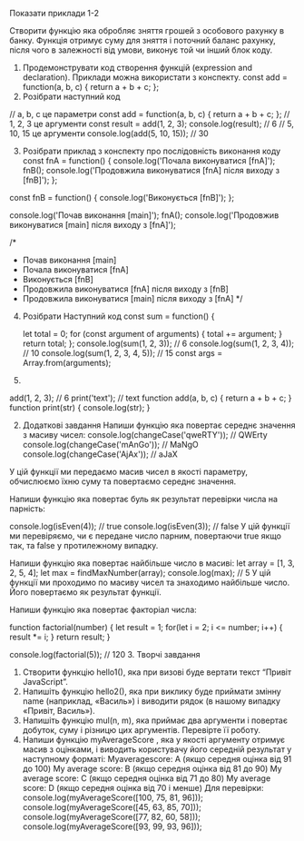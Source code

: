Показати приклади 1-2

Створити функцію яка обробляє зняття грошей з особового рахунку в банку. Функція отримує суму для зняття і поточний баланс рахунку, після чого в залежності від умови, виконує той чи інший блок коду.


1. Продемонструвати код створення функцій (expression and declaration). Приклади можна використати з конспекту.
const add = function(a, b, c) {
    return a + b + c;
  };
2. Розібрати наступний код 

// a, b, c це параметри
const add = function(a, b, c) {
    return a + b + c;
  }; 
  // 1, 2, 3 це аргументи
  const result = add(1, 2, 3);
  console.log(result); // 6
   // 5, 10, 15 це аргументи
  console.log(add(5, 10, 15)); // 30

3. Розібрати приклад з конспекту про послідовність виконання коду
const fnA = function() {
    console.log('Почала виконуватися [fnA]');
    fnB();
    console.log('Продовжила виконуватися [fnA] після виходу з [fnB]');
  };
 
  const fnB = function() {
    console.log('Виконується [fnB]');
  };
 
  console.log('Почав виконання [main]');
  fnA();
  console.log('Продовжив виконуватися [main] після виходу з [fnA]');
 
  /*
   * Почав виконання [main]
   * Почала виконуватися [fnA]
   * Виконується [fnB]
   * Продовжила виконуватися [fnA] після виходу з [fnB]
   * Продовжила виконуватися [main] після виходу з [fnA]
   */
4. Розібрати Наступний код 
 const sum = function() {



    let total = 0; 
    for (const argument of arguments) {
      total += argument;
    } 
    return total;
  }; 
  console.log(sum(1, 2, 3)); //  6
  console.log(sum(1, 2, 3, 4)); //  10
  console.log(sum(1, 2, 3, 4, 5)); //  15
const args = Array.from(arguments);
5. 
add(1, 2, 3); // 6
print('text'); // text
function add(a, b, c) {
  return a + b + c;
}
function print(str) {
  console.log(str);
}

2. Додаткові завдання
Напиши функцію яка повертає середнє значення з масиву чисел:
console.log(changeCase('qweRTY')); // QWErty
console.log(changeCase('mAnGo')); // MaNgO
console.log(changeCase('AjAx')); // aJaX

 У цій функції ми передаємо масив чисел в якості параметру, обчислюємо їхню суму та повертаємо середнє значення.

Напиши функцію яка повертає буль як результат перевірки числа на парність:

console.log(isEven(4)); // true
console.log(isEven(3)); // false
 У цій функції ми перевіряємо, чи є передане число парним, повертаючи true якщо так, та false у протилежному випадку.

Напиши функцію яка повертає найбільше число в масиві:
let array = [1, 3, 2, 5, 4];
let max = findMaxNumber(array);
console.log(max); // 5
 У цій функції ми проходимо по масиву чисел та знаходимо найбільше число. Його повертаємо як результат функції.

Напиши функцію яка повертає факторіал числа:

function factorial(number) {
    let result = 1;
    for(let i = 2; i <= number; i++) {
      result *= i;
    }
    return result;
  }
 
  console.log(factorial(5)); // 120
3. Творчі завдання
1. Створити функцію hello1(), яка при визові буде вертати текст “Привіт JavaScript”. 
2. Напишіть функцію hello2(), яка при виклику буде приймати змінну name (наприклад, «Василь») і виводити рядок (в нашому випадку «Привіт, Василь»). 
3. Напишіть функцію mul(n, m), яка приймає два аргументи і повертає добуток, суму і різницю цих аргументів. Перевірте її роботу.  
4. Напиши функцію myAverageScore , яка у якості аргументу отримує масив з оцінками, і виводить користувачу його середній результат у наступному форматі:
Myaveragescore: A (якщо середня оцінка від 91 до 100)
My average score: B (якщо середня оцінка від 81 до 90)
My average score: C (якщо середня оцінка від 71 до 80)
My average score: D (якщо середня оцінка від 70 і менше)
Для перевірки:
console.log(myAverageScore([100, 75, 81, 96]));
console.log(myAverageScore([45, 63, 85, 70]));
console.log(myAverageScore([77, 82, 60, 58]));
console.log(myAverageScore([93, 99, 93, 96]));
